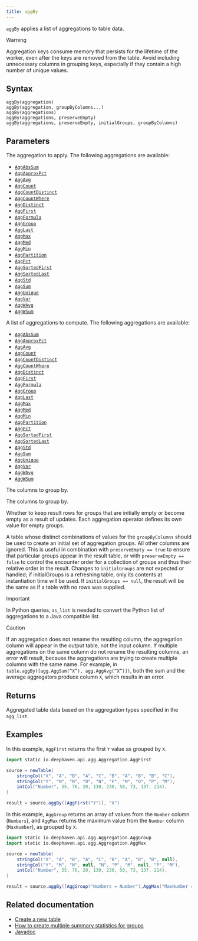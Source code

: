 ```yaml
---
title: aggBy
---
```


`aggBy` applies a list of aggregations to table data.

> [!WARNING]
> Aggregation keys consume memory that persists for the lifetime of the worker, even after the keys are removed from the table. Avoid including unnecessary columns in grouping keys, especially if they contain a high number of unique values.

## Syntax

```
aggBy(aggregation)
aggBy(aggregation, groupByColumns...)
aggBy(aggregations)
aggBy(aggregations, preserveEmpty)
aggBy(aggregations, preserveEmpty, initialGroups, groupByColumns)
```

## Parameters

<ParamTable>
<Param name="aggregation" type="Aggregation">

The aggregation to apply. The following aggregations are available:

- [`AggAbsSum`](./AggAbsSum.md)
- [`AggApproxPct`](./AggApproxPct.md)
- [`AggAvg`](./AggAvg.md)
- [`AggCount`](./AggCount.md)
- [`AggCountDistinct`](./AggCountDistinct.md)
- [`AggCountWhere`](./AggCountWhere.md)
- [`AggDistinct`](./AggDistinct.md)
- [`AggFirst`](./AggFirst.md)
- [`AggFormula`](./AggFormula.md)
- [`AggGroup`](./AggGroup.md)
- [`AggLast`](./AggLast.md)
- [`AggMax`](./AggMax.md)
- [`AggMed`](./AggMed.md)
- [`AggMin`](./AggMin.md)
- [`AggPartition`](./AggPartition.md)
- [`AggPct`](./AggPct.md)
- [`AggSortedFirst`](./AggSortedFirst.md)
- [`AggSortedLast`](./AggSortedLast.md)
- [`AggStd`](./AggStd.md)
- [`AggSum`](./AggSum.md)
- [`AggUnique`](./AggUnique.md)
- [`AggVar`](./AggVar.md)
- [`AggWAvg`](./AggWAvg.md)
- [`AggWSum`](./AggWSum.md)

</Param>
<Param name="aggregations" type="Collection<? extends Aggregation>">

A list of aggregations to compute. The following aggregations are available:

- [`AggAbsSum`](./AggAbsSum.md)
- [`AggApproxPct`](./AggApproxPct.md)
- [`AggAvg`](./AggAvg.md)
- [`AggCount`](./AggCount.md)
- [`AggCountDistinct`](./AggCountDistinct.md)
- [`AggCountWhere`](./AggCountWhere.md)
- [`AggDistinct`](./AggDistinct.md)
- [`AggFirst`](./AggFirst.md)
- [`AggFormula`](./AggFormula.md)
- [`AggGroup`](./AggGroup.md)
- [`AggLast`](./AggLast.md)
- [`AggMax`](./AggMax.md)
- [`AggMed`](./AggMed.md)
- [`AggMin`](./AggMin.md)
- [`AggPartition`](./AggPartition.md)
- [`AggPct`](./AggPct.md)
- [`AggSortedFirst`](./AggSortedFirst.md)
- [`AggSortedLast`](./AggSortedLast.md)
- [`AggStd`](./AggStd.md)
- [`AggSum`](./AggSum.md)
- [`AggUnique`](./AggUnique.md)
- [`AggVar`](./AggVar.md)
- [`AggWAvg`](./AggWAvg.md)
- [`AggWSum`](./AggWSum.md)

</Param>
<Param name="groupByColumns" type="String...">

The columns to group by.

</Param>
<Param name="groupByColumns" type="Collection<? extends ColumnName>">

The columns to group by.

</Param>
<Param name="preserveEmpty" type="boolean">

Whether to keep result rows for groups that are initially empty or become empty as a result of updates. Each aggregation operator defines its own value for empty groups.

</Param>
<Param name="initialGroups" type="Table">

A table whose distinct combinations of values for the `groupByColumns` should be used to create an initial set of aggregation groups. All other columns are ignored.
This is useful in combination with `preserveEmpty == true` to ensure that particular groups appear in the result table, or with `preserveEmpty == false` to control the encounter order for a collection of groups and thus their relative order in the result.
Changes to `initialGroups` are not expected or handled; if initialGroups is a refreshing table, only its contents at instantiation time will be used.
If `initialGroups == null`, the result will be the same as if a table with no rows was supplied.

</Param>
</ParamTable>

> [!IMPORTANT]
> In Python queries, `as_list` is needed to convert the Python list of aggregations to a Java compatible list.

> [!CAUTION]
> If an aggregation does not rename the resulting column, the aggregation column will appear in the output table, not the input column. If multiple aggregations on the same column do not rename the resulting columns, an error will result, because the aggregations are trying to create multiple columns with the same name. For example, in `table.aggBy([agg.AggSum(“X”), agg.AggAvg(“X”)])`, both the sum and the average aggregators produce column `X`, which results in an error.

## Returns

Aggregated table data based on the aggregation types specified in the `agg_list`.

## Examples

In this example, `AggFirst` returns the first `Y` value as grouped by `X`.

```groovy order=source,result
import static io.deephaven.api.agg.Aggregation.AggFirst

source = newTable(
    stringCol("X", "A", "B", "A", "C", "B", "A", "B", "B", "C"),
    stringCol("Y", "M", "N", "O", "N", "P", "M", "O", "P", "M"),
    intCol("Number", 55, 76, 20, 130, 230, 50, 73, 137, 214),
)

result = source.aggBy([AggFirst("Y")], "X")
```

In this example, `AggGroup` returns an array of values from the `Number` column (`Numbers`), and `AggMax` returns the maximum value from the `Number` column (`MaxNumber`), as grouped by `X`.

```groovy order=source,result
import static io.deephaven.api.agg.Aggregation.AggGroup
import static io.deephaven.api.agg.Aggregation.AggMax

source = newTable(
    stringCol("X", "A", "B", "A", "C", "B", "A", "B", "B", null),
    stringCol("Y", "M", "N", null, "N", "P", "M", null, "P", "M"),
    intCol("Number", 55, 76, 20, 130, 230, 50, 73, 137, 214),
)

result = source.aggBy([AggGroup("Numbers = Number"),AggMax("MaxNumber = Number")], "X")
```

<!--TODO: https://github.com/deephaven/deephaven.io/issues/2460 add code examples -->

## Related documentation

- [Create a new table](../../../how-to-guides/new-and-empty-table.md#newtable)
- [How to create multiple summary statistics for groups](../../../how-to-guides/combined-aggregations.md)
- [Javadoc](<https://deephaven.io/core/javadoc/io/deephaven/api/TableOperations.html#aggBy(io.deephaven.api.agg.Aggregation)>)
